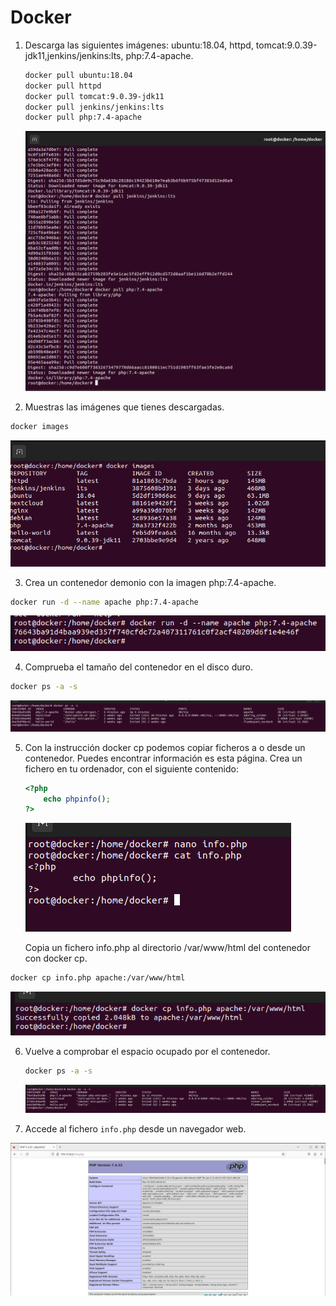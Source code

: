 # Docker

1. Descarga las siguientes imágenes: ubuntu:18.04, httpd, tomcat:9.0.39-jdk11,jenkins/jenkins:lts, php:7.4-apache.

   ```bash
   docker pull ubuntu:18.04
   docker pull httpd
   docker pull tomcat:9.0.39-jdk11
   docker pull jenkins/jenkins:lts
   docker pull php:7.4-apache
   ```

   ![](assets/captura1.png)

   

2. Muestras las imágenes que tienes descargadas.

```bash
docker images
```

![](assets/captura2.png)

3. Crea un contenedor demonio con la imagen php:7.4-apache.

```bash
docker run -d --name apache php:7.4-apache
```

![](assets/captura3.png)

4. Comprueba el tamaño del contenedor en el disco duro.

```bash
docker ps -a -s
```

![](assets/captura4.png)

5. Con la instrucción docker cp podemos copiar ficheros a o desde un contenedor. Puedes encontrar información es esta página. Crea un fichero en tu ordenador, con el siguiente contenido:

   ```php
   <?php
       echo phpinfo();
   ?>
   ```

   ![](assets/captura5.png)

   Copia un fichero info.php al directorio /var/www/html del contenedor con docker cp.

```bash
docker cp info.php apache:/var/www/html
```

![](assets/captura6.png)

6. Vuelve a comprobar el espacio ocupado por el contenedor.

   ```bash
   docker ps -a -s
   ```

   ![](assets/captura7.png)

7. Accede al fichero `info.php` desde un navegador web.

![](assets/captura8.png)